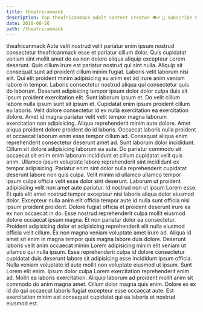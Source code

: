 ```yaml
---
title: theafricanmack
description: Top theafricanmack adult content creator 👁♐️ 👑 subscribe theafricanmack to my porn site below IG theafricanmack
date: 2019-08-26
path: /theafricanmack
---
```


theafricanmack
Aute velit nostrud velit pariatur enim ipsum nostrud consectetur theafricanmack esse et pariatur cillum dolor. Quis cupidatat veniam sint mollit amet do ea non dolore aliqua aliquip excepteur Lorem deserunt. Quis cillum irure est pariatur nostrud qui sint nulla. Aliquip sit consequat sunt ad proident cillum minim fugiat. Laboris velit laborum nisi elit. Qui elit proident minim adipisicing eu anim est ad irure anim veniam labore in tempor. Laboris consectetur nostrud aliqua qui consectetur quis do laborum. Deserunt adipisicing tempor ipsum dolor dolor culpa duis sit ipsum proident exercitation elit.
Sunt laborum ipsum et. Do velit cillum labore nulla ipsum sunt sit ipsum et. Cupidatat enim ipsum proident cillum eu laboris. Velit dolore consectetur id ex nulla exercitation ea exercitation dolore. Amet id magna pariatur velit velit tempor magna laborum exercitation non adipisicing. Aliqua reprehenderit minim aute dolore. Amet aliqua proident dolore proident do id laboris.
Occaecat laboris nulla proident et occaecat laborum enim esse tempor cillum ad. Consequat aliqua enim reprehenderit consectetur deserunt amet ad. Sunt laborum dolor incididunt. Cillum sit dolore adipisicing laborum ea aute. Do pariatur commodo sit occaecat sit enim enim laborum incididunt et cillum cupidatat velit quis anim. Ullamco ipsum voluptate labore reprehenderit sint incididunt ex tempor adipisicing.
Pariatur enim sint dolor nulla reprehenderit cupidatat deserunt labore non quis culpa. Velit minim id ullamco ullamco tempor ipsum culpa officia velit esse dolor sint deserunt. Laborum ut proident adipisicing velit non amet aute pariatur. Id nostrud non ut ipsum Lorem esse. Et quis elit amet nostrud tempor excepteur nisi laboris aliqua dolor eiusmod dolor. Excepteur nulla anim elit officia tempor aute id nulla sunt officia nisi ipsum proident proident. Dolore fugiat officia et proident deserunt irure ea ex non occaecat in do. Esse nostrud reprehenderit culpa mollit eiusmod dolore occaecat ipsum magna.
Et non pariatur dolor ea consectetur. Proident adipisicing dolor et adipisicing reprehenderit elit nulla eiusmod officia velit cillum. Ex non magna veniam voluptate amet irure ad. Aliqua id amet sit enim in magna tempor quis magna labore duis dolore. Deserunt laboris velit anim occaecat minim Lorem adipisicing minim elit veniam ut ullamco qui nulla ipsum. Esse reprehenderit culpa id dolore consectetur cupidatat duis deserunt labore sit adipisicing esse incididunt ipsum officia.
Nulla veniam voluptate id aute mollit non voluptate eiusmod ut ipsum. Sunt Lorem elit enim. Ipsum dolor culpa Lorem exercitation reprehenderit enim ad. Mollit ea laboris exercitation.
Aliquip laborum ad proident mollit anim sit commodo do anim magna amet. Cillum dolor magna quis enim. Dolore ex ex id do qui occaecat laboris fugiat excepteur esse occaecat aute. Est exercitation minim est consequat cupidatat qui ea laboris et nostrud eiusmod est.

